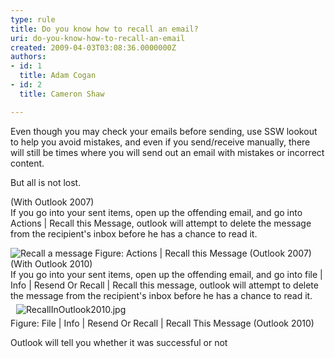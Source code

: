 ```yaml
---
type: rule
title: Do you know how to recall an email?
uri: do-you-know-how-to-recall-an-email
created: 2009-04-03T03:08:36.0000000Z
authors:
- id: 1
  title: Adam Cogan
- id: 2
  title: Cameron Shaw

---
```




<span class='intro'> Even though you may check your emails before sending, use SSW lookout to help you avoid mistakes, and even if you send/receive manually, there will still be times where you will send out an email with mistakes or incorrect content.  </span>

<p>But all is not lost. </p>
<p>(With Outlook 2007)<br>If you go into your sent items, open up the offending email, and go into Actions | Recall this Message, outlook will attempt to delete the message from the recipient's inbox before he has a chance to read it. </p>
<img class="ms-rteCustom-ImageArea" alt="Recall a message" src="/PublishingImages/RecallMessage.JPG" /> <span class="ms-rteCustom-FigureNormal">Figure&#58; Actions | Recall this Message (Outlook 2007)</span><span> <div><span>(With Outlook 2010)</span></div>
<div><span>If you go into your sent items, open up the offending email, and go into <span>file | Info | Resend Or Recall | Recall this message</span>, outlook will attempt to delete the message from the recipient's inbox before he has a chance to read it.</span><span></span></div>
<div><span>&#160;<img class="ssw-rteStyle-ImageArea" alt="RecallInOutlook2010.jpg" src="/PublishingImages/RecallInOutlook2010.jpg" style="margin&#58;5px;" /><br></span></div>
<div><span></span><span></span></div>
<div class="ssw-rteStyle-FigureNormal"><span>Figure&#58; File | Info | Resend Or Recall | Recall This Message (Outlook 2010)</span><span></span></div></span><p>Outlook will tell you whether it was successful or not</p>


